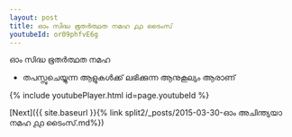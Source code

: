 ```yaml
---
layout: post
title: ഓം സിദ്ധ ഭൂതർത്ഥത നമഹ ൧൧ ടൈംസ്
youtubeId: or09phfvE6g
---
```

 
 
 ഓം സിദ്ധ ഭൂതർത്ഥത നമഹ 
 
 -  തപസ്സുചെയ്യുന്ന ആളുകൾക്ക് ലഭിക്കുന്ന ആനുകൂല്യം ആരാണ് 
 
  
 
  
 
 
 
 
 
 


{% include youtubePlayer.html id=page.youtubeId %}
 
[Next]({{ site.baseurl }}{% link  split2/_posts/2015-03-30-ഓം അചിന്ത്യയാ നമഹ ൧൧ ടൈംസ്.md%})
 
